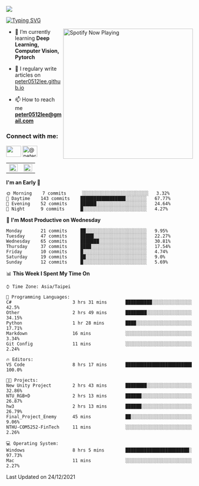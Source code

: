 ![](https://komarev.com/ghpvc/?username=peter0512lee&color=ff69b4)

[![Typing SVG](https://readme-typing-svg.herokuapp.com?color=F742BA&size=22&lines=Hi!+I'm+JYL)](https://git.io/typing-svg)

[<img src="https://spotify-now-playing.peter0512lee.vercel.app/api/spotify-playing" alt="Spotify Now Playing" width="350" align="right" />](https://open.spotify.com/user/21iyoswqgnkoe7peuesmqnhgy)

- 🌱 I’m currently learning **Deep Learning, Computer Vision, Pytorch**

- 📝 I regulary write articles on [peter0512lee.github.io](https://peter0512lee.github.io/)

- 📫 How to reach me **peter0512lee@gmail.com**

<h3 align="left">Connect with me:</h3>
<p align="left">
<a href="https://linkedin.com/in/jie-ying-li-b43a1416b" target="blank"><img align="center" src="https://raw.githubusercontent.com/rahuldkjain/github-profile-readme-generator/master/src/images/icons/Social/linked-in-alt.svg" height="30" width="40" /></a>
<!-- <a href="https://fb.com/peter0512lee" target="blank"><img align="center" src="https://raw.githubusercontent.com/rahuldkjain/github-profile-readme-generator/master/src/images/icons/Social/facebook.svg" alt="peter0512lee" height="30" width="40" /></a> -->
<!-- <a href="https://instagram.com/etiquette_ying" target="blank"><img align="center" src="https://raw.githubusercontent.com/rahuldkjain/github-profile-readme-generator/master/src/images/icons/Social/instagram.svg" alt="etiquette_ying" height="30" width="40" /></a> -->
<a href="https://medium.com/@peter0512lee" target="blank"><img align="center" src="https://raw.githubusercontent.com/rahuldkjain/github-profile-readme-generator/master/src/images/icons/Social/medium.svg" alt="@peter0512lee" height="30" width="40" /></a>
</p>

<table><tr><td valign="top" width="50%">

<img src="https://github-readme-stats.vercel.app/api?username=peter0512lee&hide_border=true&show_icons=true&locale=en" align="left" style="width: 100%" />

</td><td valign="top" width="50%">

<img src="https://github-readme-stats.vercel.app/api/top-langs?username=peter0512lee&hide_border=true&show_icons=true&locale=en&layout=compact" align="left" style="width: 100%" />

</td></tr></table>  

<!--START_SECTION:waka-->
**I'm an Early 🐤** 

```text
🌞 Morning    7 commits      ░░░░░░░░░░░░░░░░░░░░░░░░░   3.32% 
🌆 Daytime    143 commits    █████████████████░░░░░░░░   67.77% 
🌃 Evening    52 commits     ██████░░░░░░░░░░░░░░░░░░░   24.64% 
🌙 Night      9 commits      █░░░░░░░░░░░░░░░░░░░░░░░░   4.27%

```
📅 **I'm Most Productive on Wednesday** 

```text
Monday       21 commits     ██░░░░░░░░░░░░░░░░░░░░░░░   9.95% 
Tuesday      47 commits     █████░░░░░░░░░░░░░░░░░░░░   22.27% 
Wednesday    65 commits     ███████░░░░░░░░░░░░░░░░░░   30.81% 
Thursday     37 commits     ████░░░░░░░░░░░░░░░░░░░░░   17.54% 
Friday       10 commits     █░░░░░░░░░░░░░░░░░░░░░░░░   4.74% 
Saturday     19 commits     ██░░░░░░░░░░░░░░░░░░░░░░░   9.0% 
Sunday       12 commits     █░░░░░░░░░░░░░░░░░░░░░░░░   5.69%

```


📊 **This Week I Spent My Time On** 

```text
⌚︎ Time Zone: Asia/Taipei

💬 Programming Languages: 
C#                       3 hrs 31 mins       ██████████░░░░░░░░░░░░░░░   42.5% 
Other                    2 hrs 49 mins       ████████░░░░░░░░░░░░░░░░░   34.15% 
Python                   1 hr 28 mins        ████░░░░░░░░░░░░░░░░░░░░░   17.71% 
Markdown                 16 mins             ░░░░░░░░░░░░░░░░░░░░░░░░░   3.34% 
Git Config               11 mins             ░░░░░░░░░░░░░░░░░░░░░░░░░   2.24%

🔥 Editors: 
VS Code                  8 hrs 17 mins       █████████████████████████   100.0%

🐱‍💻 Projects: 
New Unity Project        2 hrs 43 mins       ████████░░░░░░░░░░░░░░░░░   32.86% 
NTU_RGB+D                2 hrs 13 mins       ██████░░░░░░░░░░░░░░░░░░░   26.87% 
hw3                      2 hrs 13 mins       ██████░░░░░░░░░░░░░░░░░░░   26.79% 
Final_Project_Enemy      45 mins             ██░░░░░░░░░░░░░░░░░░░░░░░   9.06% 
NTHU-COM5252-FinTech     11 mins             ░░░░░░░░░░░░░░░░░░░░░░░░░   2.26%

💻 Operating System: 
Windows                  8 hrs 5 mins        ████████████████████████░   97.73% 
Mac                      11 mins             ░░░░░░░░░░░░░░░░░░░░░░░░░   2.27%

```


 Last Updated on 24/12/2021
<!--END_SECTION:waka-->


<!--
**peter0512lee/peter0512lee** is a ✨ _special_ ✨ repository because its `README.md` (this file) appears on your GitHub profile.

